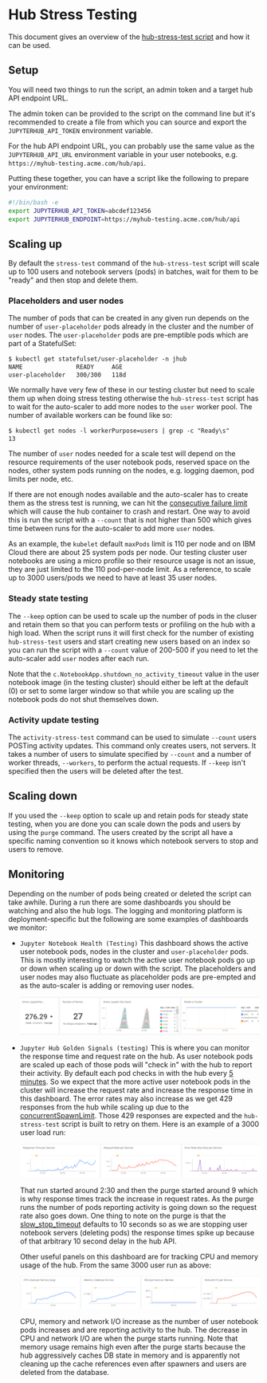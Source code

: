 # Hub Stress Testing

This document gives an overview of the [hub-stress-test script](../scripts/hub-stress-test.py)
and how it can be used.

## Setup

You will need two things to run the script, an admin token and a target hub API endpoint URL.

The admin token can be provided to the script on the command line but it's recommended to create a
file from which you can source and export the `JUPYTERHUB_API_TOKEN` environment variable.

For the hub API endpoint URL, you can probably use the same value as the `JUPYTERHUB_API_URL`
environment variable in your user notebooks, e.g. `https://myhub-testing.acme.com/hub/api`.

Putting these together, you can have a script like the following to prepare your environment:

```bash
#!/bin/bash -e
export JUPYTERHUB_API_TOKEN=abcdef123456
export JUPYTERHUB_ENDPOINT=https://myhub-testing.acme.com/hub/api
```

## Scaling up

By default the `stress-test` command of the `hub-stress-test` script will scale up to
100 users and notebook servers (pods) in batches, wait for them to be "ready" and then
stop and delete them.

### Placeholders and user nodes

The number of pods that can be created in any given run depends on the number of
`user-placeholder` pods already in the cluster and the number of `user` nodes. The
`user-placeholder` pods are pre-emptible pods which are part of a StatefulSet:

```console
$ kubectl get statefulset/user-placeholder -n jhub
NAME               READY     AGE
user-placeholder   300/300   118d
```

We normally have very few of these in our testing cluster but need to
scale them up when doing stress testing otherwise the `hub-stress-test` script has to wait
for the auto-scaler to add more nodes to the `user` worker pool. The number of available
workers can be found like so:

```console
$ kubectl get nodes -l workerPurpose=users | grep -c "Ready\s"
13
```

The number of `user` nodes needed for a scale test will depend on the resource requirements
of the user notebook pods, reserved space on the nodes, other system pods running on the nodes,
e.g. logging daemon, pod limits per node, etc.

If there are not enough nodes available and the auto-scaler has to create them
as the stress test is running, we can hit the [consecutive failure limit](https://github.com/jupyterhub/zero-to-jupyterhub-k8s/blob/363d0b7db5/jupyterhub/values.yaml#L17) which will cause the hub container to crash and restart.
One way to avoid this is run the script with a `--count` that is not higher than 500 which
gives time between runs for the auto-scaler to add more `user` nodes.

As an example, the `kubelet` default `maxPods` limit is 110 per node and on IBM Cloud there are about
25 system pods per node. Our testing cluster user notebooks are using a micro
profile so their resource usage is not an issue, they are just limited to the 110 pod-per-node limit.
As a reference, to scale up to 3000 users/pods we need to have at least 35 user nodes.

### Steady state testing

The `--keep` option can be used to scale up the number of pods in the cluser and retain them
so that you can perform tests or profiling on the hub with a high load. When the script runs
it will first check for the number of existing `hub-stress-test` users and start creating new
users based on an index so you can run the script with a `--count` value of 200-500 if you need
to let the auto-scaler add `user` nodes after each run.

Note that the `c.NotebookApp.shutdown_no_activity_timeout` value in the user notebook image (in the
testing cluster) should either be left at the default (0) or set to some larger window so that while
you are scaling up the notebook pods do not shut themselves down.

### Activity update testing

The `activity-stress-test` command can be used to simulate `--count` users POSTing activity
updates. This command only creates users, not servers. It takes a number of users to simulate
specified by `--count` and a number of worker threads, `--workers`, to perform the actual
requests. If `--keep` isn't specified then the users will be deleted after the test.

## Scaling down

If you used the `--keep` option to scale up and retain pods for steady state testing, when you are
done you can scale down the pods and users by using the `purge` command. The users created by the
script all have a specific naming convention so it knows which notebook servers to stop and users
to remove.

## Monitoring

Depending on the number of pods being created or deleted the script can take awhile. During a run
there are some dashboards you should be watching and also the hub logs. The logging and monitoring
platform is deployment-specific but the following are some examples of dashboards we monitor:

* `Jupyter Notebook Health (Testing)`
  This dashboard shows the active user notebook pods, nodes in the cluster and `user-placeholder`
  pods. This is mostly interesting to watch the active user notebook pods go up or down when scaling
  up or down with the script. The placeholders and user nodes may also fluctuate as placeholder pods
  are pre-empted and as the auto-scaler is adding or removing user nodes.

  ![hub-stress-test-health](images/hub-stress-test-health.png)

* `Jupyter Hub Golden Signals (testing)`
  This is where you can monitor the response time and request rate on the hub. As user notebook pods
  are scaled up each of those pods will "check in" with the hub to report their activity. By default
  each pod checks in with the hub every [5 minutes](https://github.com/jupyterhub/jupyterhub/blob/5dee864af/jupyterhub/singleuser.py#L463). So we expect that the more active user notebook pods in the cluster will increase
  the request rate and increase the response time in this dashboard. The error rates may also increase
  as we get 429 responses from the hub while scaling up due to the [concurrentSpawnLimit](https://github.com/jupyterhub/zero-to-jupyterhub-k8s/blob/363d0b7db/jupyterhub/values.yaml#L16). Those 429 responses are expected
  and the `hub-stress-test` script is built to retry on them. Here is an example of a 3000 user load
  run:

  ![hub-stress-test-request-response-times](images/hub-stress-test-request-response-times.png)

  That run started around 2:30 and then the purge started around 9 which is why response times track
  the increase in request rates. As the purge runs the number of pods reporting activity is going down
  so the request rate also goes down. One thing to note on the purge is that the [slow_stop_timeout](https://github.com/jupyterhub/jupyterhub/blob/42adb4415/jupyterhub/handlers/base.py#L761) defaults to 10 seconds so as
  we are stopping user notebook servers (deleting pods) the response times spike up because of that
  arbitrary 10 second delay in the hub API.

  Other useful panels on this dashboard are for tracking CPU and memory usage of the hub. From the same
  3000 user run as above:

  ![hub-stress-test-resource-usage](images/hub-stress-test-resource-usage.png)

  CPU, memory and network I/O increase as the number of user notebook pods increases and are reporting
  activity to the hub. The decrease in CPU and network I/O are when the purge starts running. Note that
  memory usage remains high even after the purge starts because the hub aggressively caches DB state in
  memory and is apparently not cleaning up the cache references even after spawners and users are deleted
  from the database.
